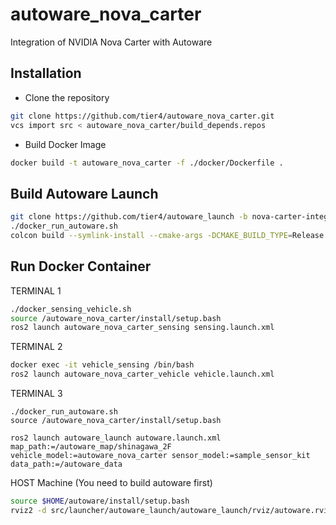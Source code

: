 # autoware_nova_carter
Integration of NVIDIA Nova Carter with Autoware

## Installation


* Clone the repository
```bash
git clone https://github.com/tier4/autoware_nova_carter.git
vcs import src < autoware_nova_carter/build_depends.repos
```

* Build Docker Image
```bash
docker build -t autoware_nova_carter -f ./docker/Dockerfile .
```

## Build Autoware Launch

```bash
git clone https://github.com/tier4/autoware_launch -b nova-carter-integration src/autoware_launch
./docker_run_autoware.sh
colcon build --symlink-install --cmake-args -DCMAKE_BUILD_TYPE=Release --continue-on-error --packages-select autoware_launch autoware_nova_carter_description
```

## Run Docker Container

TERMINAL 1
```bash
./docker_sensing_vehicle.sh
source /autoware_nova_carter/install/setup.bash
ros2 launch autoware_nova_carter_sensing sensing.launch.xml
```

TERMINAL 2
```bash
docker exec -it vehicle_sensing /bin/bash
ros2 launch autoware_nova_carter_vehicle vehicle.launch.xml
```

TERMINAL 3
```
./docker_run_autoware.sh
source /autoware_nova_carter/install/setup.bash

ros2 launch autoware_launch autoware.launch.xml map_path:=/autoware_map/shinagawa_2F vehicle_model:=autoware_nova_carter sensor_model:=sample_sensor_kit data_path:=/autoware_data
```

HOST Machine
(You need to build autoware first)
```bash
source $HOME/autoware/install/setup.bash
rviz2 -d src/launcher/autoware_launch/autoware_launch/rviz/autoware.rviz
```


